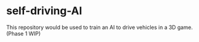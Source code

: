# self-driving-AI

This repository would be used to train an AI to drive vehicles in a 3D game.(Phase 1 WIP)
